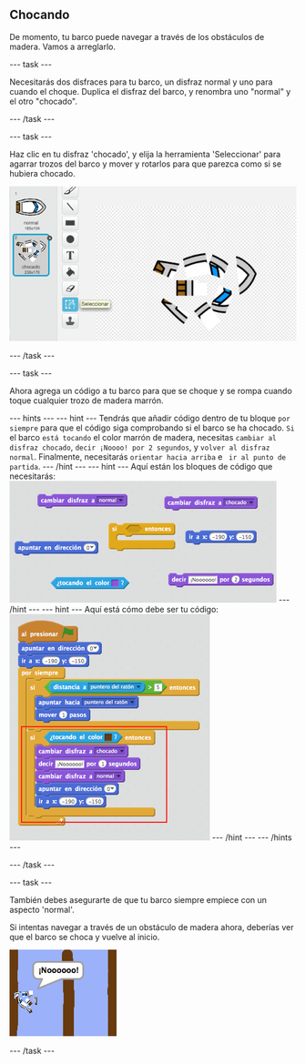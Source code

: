 ## Chocando

De momento, tu barco puede navegar a través de los obstáculos de madera. Vamos a arreglarlo.

--- task ---

Necesitarás dos disfraces para tu barco, un disfraz normal y uno para cuando el choque. Duplica el disfraz del barco, y renombra uno "normal" y el otro "chocado".

--- /task ---

--- task ---

Haz clic en tu disfraz 'chocado', y elija la herramienta 'Seleccionar' para agarrar trozos del barco y mover y rotarlos para que parezca como si se hubiera chocado.

![screenshot](images/boat-hit-costume.png)

--- /task ---

--- task ---

Ahora agrega un código a tu barco para que se choque y se rompa cuando toque cualquier trozo de madera marrón.

--- hints --- --- hint --- Tendrás que añadir código dentro de tu bloque `por siempre` para que el código siga comprobando si el barco se ha chocado. `Si` el barco `está tocando` el color marrón de madera, necesitas `cambiar al disfraz chocado`, `decir ¡Noooo! por 2 segundos`, y `volver al disfraz normal`. Finalmente, necesitarás `orientar hacia arriba` e ` ir al punto de partida`. --- /hint --- --- hint --- Aquí están los bloques de código que necesitarás: ![screenshot](images/boat-hit-blocks.png) --- /hint --- --- hint --- Aquí está cómo debe ser tu código: ![screenshot](images/boat-hit-code.png) --- /hint --- --- /hints ---

--- /task ---

--- task ---

También debes asegurarte de que tu barco siempre empiece con un aspecto 'normal'.

Si intentas navegar a través de un obstáculo de madera ahora, deberías ver que el barco se choca y vuelve al inicio.

![screenshot](images/boat-crash.png)

--- /task ---
